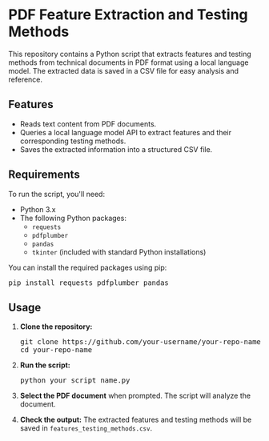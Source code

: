 # PDF Feature Extraction and Testing Methods

This repository contains a Python script that extracts features and testing methods from technical documents in PDF format using a local language model. The extracted data is saved in a CSV file for easy analysis and reference.

## Features

- Reads text content from PDF documents.
- Queries a local language model API to extract features and their corresponding testing methods.
- Saves the extracted information into a structured CSV file.

## Requirements

To run the script, you'll need:

- Python 3.x
- The following Python packages:
  - `requests`
  - `pdfplumber`
  - `pandas`
  - `tkinter` (included with standard Python installations)

You can install the required packages using pip:

<pre>
pip install requests pdfplumber pandas
</pre>

## Usage

1. **Clone the repository:**
   <pre>
   git clone https://github.com/your-username/your-repo-name.git
   cd your-repo-name
   </pre>

2. **Run the script:**
   <pre>
   python your_script_name.py
   </pre>

3. **Select the PDF document** when prompted. The script will analyze the document.

4. **Check the output:** The extracted features and testing methods will be saved in `features_testing_methods.csv`.
